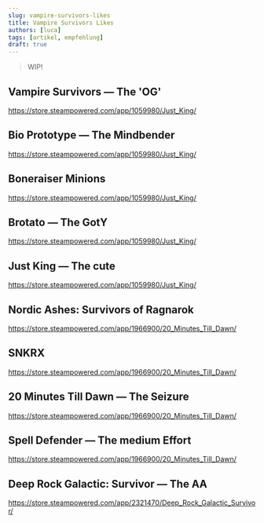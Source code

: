 ```yaml
---
slug: vampire-survivors-likes
title: Vampire Survivors Likes
authors: [luca]
tags: [artikel, empfehlung]
draft: true
---
```


> WIP!

<!--truncate-->

## Vampire Survivors — The 'OG'

https://store.steampowered.com/app/1059980/Just_King/

## Bio Prototype  — The Mindbender

https://store.steampowered.com/app/1059980/Just_King/

## Boneraiser Minions

https://store.steampowered.com/app/1059980/Just_King/

## Brotato — The GotY

https://store.steampowered.com/app/1059980/Just_King/

## Just King — The cute

https://store.steampowered.com/app/1059980/Just_King/

## Nordic Ashes: Survivors of Ragnarok

https://store.steampowered.com/app/1966900/20_Minutes_Till_Dawn/

## SNKRX

https://store.steampowered.com/app/1966900/20_Minutes_Till_Dawn/

## 20 Minutes Till Dawn — The Seizure

https://store.steampowered.com/app/1966900/20_Minutes_Till_Dawn/

## Spell Defender — The medium Effort

https://store.steampowered.com/app/1966900/20_Minutes_Till_Dawn/

## Deep Rock Galactic: Survivor — The AA

https://store.steampowered.com/app/2321470/Deep_Rock_Galactic_Survivor/
